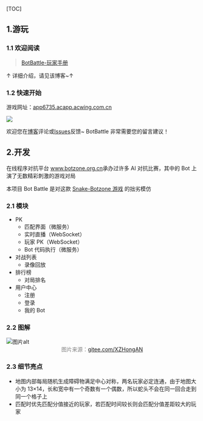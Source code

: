 [TOC]

## 1.游玩

### 1.1 欢迎阅读

> <a href="https://www.cnblogs.com/aijisjtu/p/18105385" target="_blank">BotBattle-玩家手册</a>

↑ 详细介绍，请见该博客~↑

### 1.2 快速开始

游戏网址：<a href="https://app6735.acapp.acwing.com.cn/" target="_blank">app6735.acapp.acwing.com.cn</a>

![](https://img2024.cnblogs.com/blog/3387348/202403/3387348-20240330125702599-1233512050.png)

欢迎您在<a href="https://www.cnblogs.com/aijisjtu/p/18105385" target="_blank">博客</a>评论或<a href="https://github.com/aijisjtu/Bot-Battle/issues/" target="_blank">Issues</a>反馈~ BotBattle 非常需要您的留言建议！

## 2.开发

在线程序对抗平台 <a href="https://www.botzone.org.cn/" target="_blank">www.botzone.org.cn</a>承办过许多 AI 对抗比赛，其中的 Bot 上演了无数精彩刺激的游戏对局

本项目 Bot Battle 是对这款 <a href="https://www.botzone.org.cn/game/Snake/" target="_blank">Snake-Botzone 游戏</a> 的拙劣模仿

### 2.1 模块

- PK
  - 匹配界面（微服务）
  - 实时直播（WebSocket）
  - 玩家 PK（WebSocket）
  - Bot 代码执行（微服务）
- 对战列表
  - 录像回放
- 排行榜
  - 对局排名
- 用户中心
  - 注册
  - 登录
  - 我的 Bot

### 2.2 图解

<img src="https://ice2604-navi.github.io/asssets/botbattle.jpg" alt="图片alt" title="图片title">

<center><font color=gray>图片来源：<a href="https://gitee.com/XZHongAN" target="_blank" alt="图片alt" title="图片title">gitee.com/XZHongAN</a> </font></center>

### 2.3 细节亮点

- 地图内部每局随机生成障碍物满足中心对称，两名玩家必定连通，由于地图大小为 13×14，长和宽中有一个奇数有一个偶数，所以蛇头不会在同一回合走到同一个格子上
- 匹配时优先匹配分值接近的玩家，若匹配时间较长则会匹配分值差距较大的玩家
